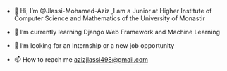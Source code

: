 - 👋 Hi, I’m @Jlassi-Mohamed-Aziz ,I am a Junior at Higher Institute of Computer Science and Mathematics of the University of Monastir

- 🌱 I’m currently learning Django Web Framework and Machine Learning
- 🔭 I’m looking for an Internship or a new job opportunity
- 📫 How to reach me azizjlassi498@gmail.com

